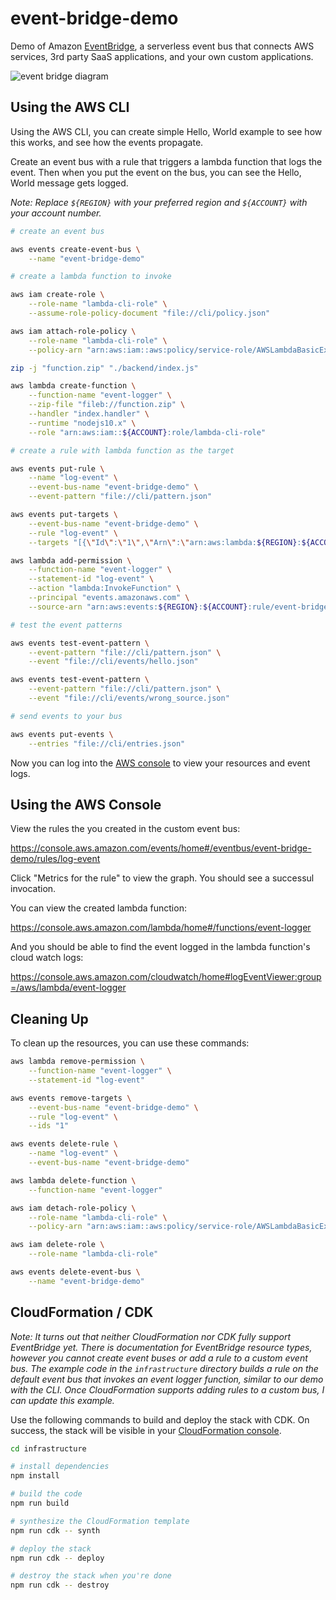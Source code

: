 # event-bridge-demo

Demo of Amazon [EventBridge](https://aws.amazon.com/eventbridge/), a serverless event bus that connects AWS services, 3rd party SaaS applications, and your own custom applications.

![event bridge diagram](https://d1rh7w878b62nu.cloudfront.net/554bad78742e3187ac541d43ef396c5e6221b1a4/images/product-page-diagram_EventBridge_How-it-works.png)

## Using the AWS CLI

Using the AWS CLI, you can create simple Hello, World example to see how this works, and see how the events propagate.  

Create an event bus with a rule that triggers a lambda function that logs the event.  Then when you put the event on the bus, you can see the Hello, World message gets logged.

*Note: Replace `${REGION}` with your preferred region and `${ACCOUNT}` with your account number.*

```bash
# create an event bus

aws events create-event-bus \
    --name "event-bridge-demo"

# create a lambda function to invoke

aws iam create-role \
    --role-name "lambda-cli-role" \
    --assume-role-policy-document "file://cli/policy.json"

aws iam attach-role-policy \
    --role-name "lambda-cli-role" \
    --policy-arn "arn:aws:iam::aws:policy/service-role/AWSLambdaBasicExecutionRole"

zip -j "function.zip" "./backend/index.js"

aws lambda create-function \
    --function-name "event-logger" \
    --zip-file "fileb://function.zip" \
    --handler "index.handler" \
    --runtime "nodejs10.x" \
    --role "arn:aws:iam::${ACCOUNT}:role/lambda-cli-role"

# create a rule with lambda function as the target

aws events put-rule \
    --name "log-event" \
    --event-bus-name "event-bridge-demo" \
    --event-pattern "file://cli/pattern.json"

aws events put-targets \
    --event-bus-name "event-bridge-demo" \
    --rule "log-event" \
    --targets "[{\"Id\":\"1\",\"Arn\":\"arn:aws:lambda:${REGION}:${ACCOUNT}:function:event-logger\"}]"

aws lambda add-permission \
    --function-name "event-logger" \
    --statement-id "log-event" \
    --action "lambda:InvokeFunction" \
    --principal "events.amazonaws.com" \
    --source-arn "arn:aws:events:${REGION}:${ACCOUNT}:rule/event-bridge-demo/log-event"

# test the event patterns

aws events test-event-pattern \
    --event-pattern "file://cli/pattern.json" \
    --event "file://cli/events/hello.json"

aws events test-event-pattern \
    --event-pattern "file://cli/pattern.json" \
    --event "file://cli/events/wrong_source.json"

# send events to your bus

aws events put-events \
    --entries "file://cli/entries.json"
```

Now you can log into the [AWS console](https://console.aws.amazon.com) to view your resources and event logs.

## Using the AWS Console

View the rules the you created in the custom event bus:

https://console.aws.amazon.com/events/home#/eventbus/event-bridge-demo/rules/log-event

Click "Metrics for the rule" to view the graph.  You should see a successul invocation.

You can view the created lambda function:

https://console.aws.amazon.com/lambda/home#/functions/event-logger

And you should be able to find the event logged in the lambda function's cloud watch logs:

https://console.aws.amazon.com/cloudwatch/home#logEventViewer:group=/aws/lambda/event-logger

## Cleaning Up

To clean up the resources, you can use these commands:

```bash
aws lambda remove-permission \
    --function-name "event-logger" \
    --statement-id "log-event"

aws events remove-targets \
    --event-bus-name "event-bridge-demo" \
    --rule "log-event" \
    --ids "1"

aws events delete-rule \
    --name "log-event" \
    --event-bus-name "event-bridge-demo"

aws lambda delete-function \
    --function-name "event-logger"

aws iam detach-role-policy \
    --role-name "lambda-cli-role" \
    --policy-arn "arn:aws:iam::aws:policy/service-role/AWSLambdaBasicExecutionRole"

aws iam delete-role \
    --role-name "lambda-cli-role"

aws events delete-event-bus \
    --name "event-bridge-demo"
```

## CloudFormation / CDK

*Note: It turns out that neither CloudFormation nor CDK fully support EventBridge yet.  There is documentation for EventBridge resource types, however you cannot create event buses or add a rule to a custom event bus.  The example code in the `infrastructure` directory builds a rule on the default event bus that invokes an event logger function, similar to our demo with the CLI.  Once CloudFormation supports adding rules to a custom bus, I can update this example.*

Use the following commands to build and deploy the stack with CDK. On success, the stack will be visible in your [CloudFormation console](https://console.aws.amazon.com/cloudformation/home).

```bash
cd infrastructure

# install dependencies
npm install

# build the code
npm run build

# synthesize the CloudFormation template
npm run cdk -- synth

# deploy the stack
npm run cdk -- deploy

# destroy the stack when you're done
npm run cdk -- destroy
```